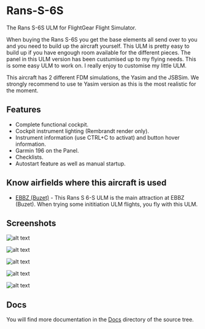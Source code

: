 # Rans-S-6S

The Rans S-6S ULM for FlightGear Flight Simulator. 

When buying the Rans S-6S you get the base elements all send over to you and you need to build up the aircraft yourself. This ULM is pretty easy to build up if you have engough room available for the different pieces. The panel in this ULM version has been custumised up to my flying needs. This is some easy ULM to work on. I really enjoy to customise my little ULM.

This aircraft has 2 different FDM simulations, the Yasim and the JSBSim. We strongly recommend to use te Yasim version as this is the most realistic for the moment.

## Features

 * Complete functional cockpit.
 * Cockpit instrument lighting (Rembrandt render only).
 * Instrument information (use CTRL+C to activat) and button hover information.
 * Garmin 196 on the Panel.
 * Checklists.
 * Autostart feature as well as manual startup.

## Know airfields where this aircraft is used

 * [EBBZ (Buzet)](https://github.com/dvanmosselbeen/flightgear-belgian-custom-scenery/wiki/EBBZ-(Buzet)) - This Rans S 6-S ULM is the main attraction at EBBZ (Buzet). When trying some inititiation ULM flights, you fly with this ULM.
 
 ## Screenshots

![alt text](https://github.com/dvanmosselbeen/Rans-S-6S/blob/master/Rans_S-6S/Previews/Rans_S-6S-preview0.jpg "Rans S-6S Exterior at EBBZ")

![alt text](https://github.com/dvanmosselbeen/Rans-S-6S/blob/master/Rans_S-6S/Previews/Rans_S-6S-preview1.jpg "Rans S-6S Cockpit")

![alt text](https://github.com/dvanmosselbeen/Rans-S-6S/blob/master/Rans_S-6S/Previews/Rans_S-6S-preview2.jpg "Rans S-6S Cockpit")

![alt text](https://github.com/dvanmosselbeen/Rans-S-6S/blob/master/Rans_S-6S/Previews/Rans_S-6S-preview3.jpg "Rans S-6S Exterior at EBCF")

![alt text](https://github.com/dvanmosselbeen/Rans-S-6S/blob/master/Rans_S-6S/Previews/Rans_S-6S-preview4.jpg "Rans S-6S Exterior at EBCF")

## Docs

You will find more documentation in the [Docs](Rans_S-6S/Docs/) directory of the source tree.